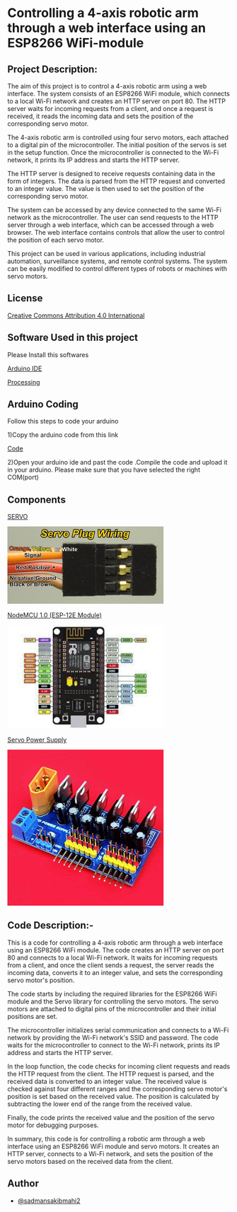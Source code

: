 
# Controlling a 4-axis robotic arm through a web interface using an ESP8266 WiFi-module

## Project Description:

The aim of this project is to control a 4-axis robotic arm using a web interface. The system consists of an ESP8266 WiFi module, which connects to a local Wi-Fi network and creates an HTTP server on port 80. The HTTP server waits for incoming requests from a client, and once a request is received, it reads the incoming data and sets the position of the corresponding servo motor.

The 4-axis robotic arm is controlled using four servo motors, each attached to a digital pin of the microcontroller. The initial position of the servos is set in the setup function. Once the microcontroller is connected to the Wi-Fi network, it prints its IP address and starts the HTTP server.

The HTTP server is designed to receive requests containing data in the form of integers. The data is parsed from the HTTP request and converted to an integer value. The value is then used to set the position of the corresponding servo motor.

The system can be accessed by any device connected to the same Wi-Fi network as the microcontroller. The user can send requests to the HTTP server through a web interface, which can be accessed through a web browser. The web interface contains controls that allow the user to control the position of each servo motor.

This project can be used in various applications, including industrial automation, surveillance systems, and remote control systems. The system can be easily modified to control different types of robots or machines with servo motors.



## License

[Creative Commons Attribution 4.0 International](https://github.com/teamdigitale/licenses/blob/master/CC-BY-4.0)


## Software Used in this project

Please Install this softwares

[Arduino IDE](https://www.arduino.cc/en/software)

[Processing](https://processing.org/download)
    
## Arduino Coding
Follow this steps to code your arduino

1)Copy the arduino code from this link

[Code]([https://github.com/sadmansakibmahi2/Arduino-Based-Radar/blob/main/rader_code/rader_code.in](https://github.com/sadmansakibmahi2/Controlling-a-4-axis-robotic-arm-through-a-web-interface-using-an-ESP8266-WiFi-module/blob/main/main%20code.ino)o)

2)Open your arduino ide and past the code .Compile the code and upload it in your arduino. Please make sure that you have selected the right COM(port)


## Components


[SERVO](https://www.daraz.com.bd/catalog/?q=servo+motor&_keyori=ss&clickTrackInfo=textId--8508900868611874256__abId--235496__pvid--b6cd1d1f-e365-4f53-8801-89790b7d74a0__matchType--1__srcQuery--None__spellQuery--servo+motor&from=suggest_normal&sugg=servo+motor_0_1)

<img width="70%" img hight="70%" src="https://github.com/sadmansakibmahi2/Controlling-a-4-axis-robotic-arm-through-a-web-interface-using-an-ESP8266-WiFi-module/blob/main/Image/servoplug-wiring-500pics.jpg">

[NodeMCU 1.0 (ESP-12E Module)]([https://www.daraz.com.bd/catalog/?q=arduino+uno&_keyori=ss&from=input](https://techshopbd.com/detail/2869/ESP8266_NodeMCU_V2_Development_Board_with_CP2102_techshop_bangladesh))


<img width="70%" img hight="70%" src="https://github.com/sadmansakibmahi2/Controlling-a-4-axis-robotic-arm-through-a-web-interface-using-an-ESP8266-WiFi-module/blob/main/Image/nodemcu.jpg">

[Servo Power Supply](https://techshopbd.com/detail/2792/Servo_Power_Supply)

<img width="70%" img hight="70%" src="https://github.com/sadmansakibmahi2/Controlling-a-4-axis-robotic-arm-through-a-web-interface-using-an-ESP8266-WiFi-module/blob/main/Image/Servo-Power-Supply.jpg">

## Code Description:-

This is a code for controlling a 4-axis robotic arm through a web interface using an ESP8266 WiFi module. The code creates an HTTP server on port 80 and connects to a local Wi-Fi network. It waits for incoming requests from a client, and once the client sends a request, the server reads the incoming data, converts it to an integer value, and sets the corresponding servo motor's position.

The code starts by including the required libraries for the ESP8266 WiFi module and the Servo library for controlling the servo motors. The servo motors are attached to digital pins of the microcontroller and their initial positions are set.

The microcontroller initializes serial communication and connects to a Wi-Fi network by providing the Wi-Fi network's SSID and password. The code waits for the microcontroller to connect to the Wi-Fi network, prints its IP address and starts the HTTP server.

In the loop function, the code checks for incoming client requests and reads the HTTP request from the client. The HTTP request is parsed, and the received data is converted to an integer value. The received value is checked against four different ranges and the corresponding servo motor's position is set based on the received value. The position is calculated by subtracting the lower end of the range from the received value.

Finally, the code prints the received value and the position of the servo motor for debugging purposes.

In summary, this code is for controlling a robotic arm through a web interface using an ESP8266 WiFi module and servo motors. It creates an HTTP server, connects to a Wi-Fi network, and sets the position of the servo motors based on the received data from the client.


## Author

- [@sadmansakibmahi2](https://github.com/sadmansakibmahi2)
